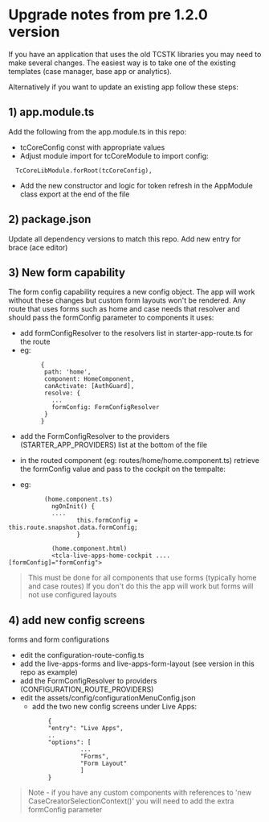 # Upgrade notes from pre 1.2.0 version
If you have an application that uses the old TCSTK libraries you may need to make several changes.
The easiest way is to take one of the existing templates (case manager, base app or analytics).

Alternatively if you want to update an existing app follow these steps:

## 1) app.module.ts
Add the following from the app.module.ts in this repo:
- tcCoreConfig const with appropriate values
- Adjust module import for tcCoreModule to import config:

```
  TcCoreLibModule.forRoot(tcCoreConfig),
```

- Add the new constructor and logic for token refresh in the AppModule class export at the end of the file

## 2) package.json
Update all dependency versions to match this repo. Add new entry for brace (ace editor) 

## 3) New form capability
The form config capability requires a new config object. The app will work without these changes but custom form layouts won't be rendered. Any route that uses forms such as home and case needs that resolver and should pass the formConfig parameter to components it uses:

- add formConfigResolver to the resolvers list in starter-app-route.ts for the route
- eg:
 
```
         {
          path: 'home',
          component: HomeComponent,
          canActivate: [AuthGuard],
          resolve: {
            ...
            formConfig: FormConfigResolver
          }
         }
```
         
  - add the FormConfigResolver to the providers (STARTER_APP_PROVIDERS) list at the bottom of the file
         
- in the routed component (eg: routes/home/home.component.ts) retrieve the formConfig value and pass to the cockpit on the tempalte:
- eg:
  
```
          (home.component.ts) 
            ngOnInit() {
            ....
                   this.formConfig = this.route.snapshot.data.formConfig;
                   }
            
            (home.component.html)
            <tcla-live-apps-home-cockpit .... [formConfig]="formConfig">
```

> This must be done for all components that use forms (typically home and case routes)
> If you don't do this the app will work but forms will not use configured layouts       
        
## 4) add new config screens 
forms and form configurations

- edit the configuration-route-config.ts
- add the live-apps-forms and live-apps-form-layout (see version in this repo as example)
- add the FormConfigResolver to providers (CONFIGURATION_ROUTE_PROVIDERS)
- edit the assets/config/configurationMenuConfig.json
  - add the two new config screens under Live Apps:

```
           {
           "entry": "Live Apps",
           ..
           "options": [
                    ...
                    "Forms",
                    "Form Layout"
                    ]
           }
```
           
> Note - if you have any custom components with references to 'new CaseCreatorSelectionContext()' you will need to add the extra formConfig parameter
